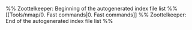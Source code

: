 %% Zoottelkeeper: Beginning of the autogenerated index file list  %%
 [[Tools/nmap/0. Fast commands|0. Fast commands]]
%% Zoottelkeeper: End of the autogenerated index file list  %%
